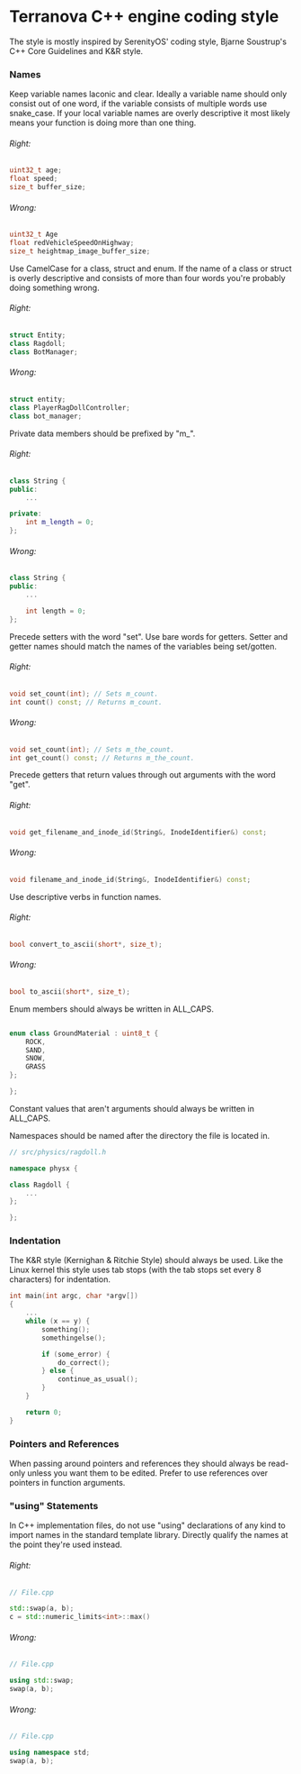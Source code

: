 # Terranova C++ engine coding style

The style is mostly inspired by SerenityOS' coding style, Bjarne Soustrup's C++ Core Guidelines and K&R style.

### Names

Keep variable names laconic and clear.
Ideally a variable name should only consist out of one word, if the variable consists of multiple words use snake\_case.
If your local variable names are overly descriptive it most likely means your function is doing more than one thing.

###### Right:

```cpp
uint32_t age;
float speed;
size_t buffer_size;
```

###### Wrong:

```cpp
uint32_t Age
float redVehicleSpeedOnHighway;
size_t heightmap_image_buffer_size;
```

Use CamelCase for a class, struct and enum.
If the name of a class or struct is overly descriptive and consists of more than four words you're probably doing something wrong.

###### Right:

```cpp
struct Entity;
class Ragdoll;
class BotManager;
```

###### Wrong:

```cpp
struct entity;
class PlayerRagDollController;
class bot_manager;
```

Private data members should be prefixed by "m\_".

###### Right:

```cpp
class String {
public:
    ...

private:
    int m_length = 0;
};
```

###### Wrong:

```cpp
class String {
public:
    ...

    int length = 0;
};
```
Precede setters with the word "set". Use bare words for getters. Setter and getter names should match the names of the variables being set/gotten.

###### Right:

```cpp
void set_count(int); // Sets m_count.
int count() const; // Returns m_count.
```

###### Wrong:

```cpp
void set_count(int); // Sets m_the_count.
int get_count() const; // Returns m_the_count.
```
Precede getters that return values through out arguments with the word "get".

###### Right:

```cpp
void get_filename_and_inode_id(String&, InodeIdentifier&) const;
```

###### Wrong:

```cpp
void filename_and_inode_id(String&, InodeIdentifier&) const;
```

Use descriptive verbs in function names.

###### Right:

```cpp
bool convert_to_ascii(short*, size_t);
```

###### Wrong:

```cpp
bool to_ascii(short*, size_t);
```

Enum members should always be written in ALL_CAPS.

```cpp

enum class GroundMaterial : uint8_t {
    ROCK,
    SAND,
    SNOW,
    GRASS
};

};
```

Constant values that aren't arguments should always be written in ALL_CAPS.

Namespaces should be named after the directory the file is located in.

```cpp
// src/physics/ragdoll.h

namespace physx {

class Ragdoll {
    ...
};

};
```

### Indentation
The K&R style (Kernighan & Ritchie Style) should always be used.
Like the Linux kernel this style uses tab stops (with the tab stops set every 8 characters) for indentation.

```cpp
int main(int argc, char *argv[])
{
    ...
    while (x == y) {
        something();
        somethingelse();

        if (some_error) {
            do_correct();
        } else {
            continue_as_usual();
        }
    }

    return 0;
}
```

### Pointers and References

When passing around pointers and references they should always be read-only unless you want them to be edited.
Prefer to use references over pointers in function arguments.

### "using" Statements

In C++ implementation files, do not use "using" declarations of any kind to import names in the standard template library. Directly qualify the names at the point they're used instead.

###### Right:

```cpp
// File.cpp

std::swap(a, b);
c = std::numeric_limits<int>::max()
```

###### Wrong:

```cpp
// File.cpp

using std::swap;
swap(a, b);
```

###### Wrong:

```cpp
// File.cpp

using namespace std;
swap(a, b);
```
